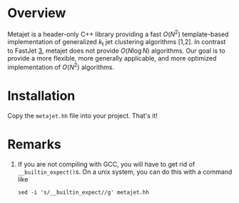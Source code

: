 # Overview
Metajet is a header-only C++ library providing a fast $O(N^2)$ template-based
implementation of generalized $k_\mathrm{t}$ jet clustering algorithms [1,2].
In contrast to FastJet [3], metajet does not provide $O(N\log N)$ algorithms.
Our goal is to provide a more flexible, more generally applicable, and more optimized
implementation of $O(N^2)$ algorithms.

[1]: http://arxiv.org/abs/0802.1189
[2]: http://arxiv.org/abs/hep-ph/0512210
[3]: http://arxiv.org/abs/1111.6097

# Installation
Copy the `metajet.hh` file into your project. That's it!

# Remarks
1. If you are not compiling with GCC, you will have to get rid of
   `__builtin_expect()`s. On a unix system, you can do this with a command like
   ```
   sed -i 's/__builtin_expect//g' metajet.hh
   ```
